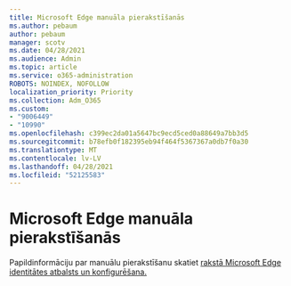 ```yaml
---
title: Microsoft Edge manuāla pierakstīšanās
ms.author: pebaum
author: pebaum
manager: scotv
ms.date: 04/28/2021
ms.audience: Admin
ms.topic: article
ms.service: o365-administration
ROBOTS: NOINDEX, NOFOLLOW
localization_priority: Priority
ms.collection: Adm_O365
ms.custom:
- "9006449"
- "10990"
ms.openlocfilehash: c399ec2da01a5647bc9ecd5ced0a88649a7bb3d5
ms.sourcegitcommit: b78efb0f182395eb94f464f5367367a0db7f0a30
ms.translationtype: MT
ms.contentlocale: lv-LV
ms.lasthandoff: 04/28/2021
ms.locfileid: "52125583"
---
```

# <a name="microsoft-edge-manual-sign-in"></a>Microsoft Edge manuāla pierakstīšanās

Papildinformāciju par manuālu pierakstīšanu skatiet [rakstā Microsoft Edge identitātes atbalsts un konfigurēšana.](https://docs.microsoft.com/deployedge/microsoft-edge-security-identity#manual-sign-in) 